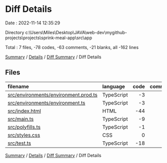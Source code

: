 # Diff Details

Date : 2022-11-14 12:35:29

Directory c:\\Users\\Miles\\Desktop\\JAVA\\web-dev\\mygithub-projects\\projects\\sprink-meal-app\\src\\app

Total : 7 files,  -78 codes, -63 comments, -21 blanks, all -162 lines

[Summary](results.md) / [Details](details.md) / [Diff Summary](diff.md) / Diff Details

## Files
| filename | language | code | comment | blank | total |
| :--- | :--- | ---: | ---: | ---: | ---: |
| [src/environments/environment.prod.ts](/src/environments/environment.prod.ts) | TypeScript | -3 | 0 | -1 | -4 |
| [src/environments/environment.ts](/src/environments/environment.ts) | TypeScript | -3 | -11 | -3 | -17 |
| [src/index.html](/src/index.html) | HTML | -44 | 0 | -1 | -45 |
| [src/main.ts](/src/main.ts) | TypeScript | -9 | 0 | -4 | -13 |
| [src/polyfills.ts](/src/polyfills.ts) | TypeScript | -1 | -47 | -6 | -54 |
| [src/styles.css](/src/styles.css) | CSS | 0 | -1 | -1 | -2 |
| [src/test.ts](/src/test.ts) | TypeScript | -18 | -4 | -5 | -27 |

[Summary](results.md) / [Details](details.md) / [Diff Summary](diff.md) / Diff Details
